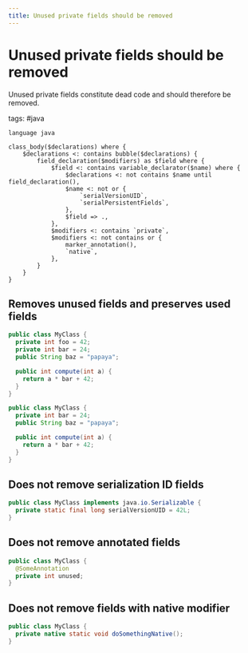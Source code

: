 ```yaml
---
title: Unused private fields should be removed
---
```


# Unused private fields should be removed

Unused private fields constitute dead code and should therefore be removed.

tags: #java

```grit
language java

class_body($declarations) where {
    $declarations <: contains bubble($declarations) {
        field_declaration($modifiers) as $field where {
            $field <: contains variable_declarator($name) where {
                $declarations <: not contains $name until field_declaration(),
                $name <: not or {
                    `serialVersionUID`,
                    `serialPersistentFields`,
                },
                $field => .,
            },
            $modifiers <: contains `private`,
            $modifiers <: not contains or {
                marker_annotation(),
                `native`,
            },
        }
    }
}
```

## Removes unused fields and preserves used fields

```java
public class MyClass {
  private int foo = 42;
  private int bar = 24;
  public String baz = "papaya";

  public int compute(int a) {
    return a * bar + 42;
  }
}
```

```java
public class MyClass {
  private int bar = 24;
  public String baz = "papaya";

  public int compute(int a) {
    return a * bar + 42;
  }
}
```

## Does not remove serialization ID fields

```java
public class MyClass implements java.io.Serializable {
  private static final long serialVersionUID = 42L;
}
```

## Does not remove annotated fields

```java
public class MyClass {
  @SomeAnnotation
  private int unused;
}
```

## Does not remove fields with native modifier

```java
public class MyClass {
  private native static void doSomethingNative();
}
```

